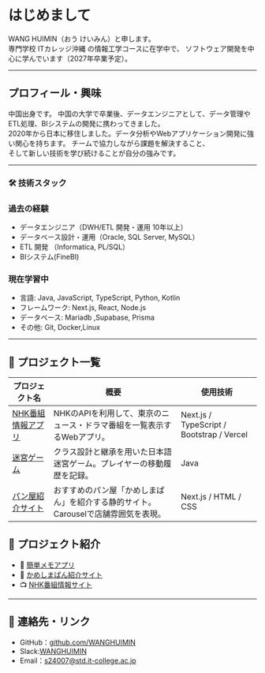 # はじめまして

WANG HUIMIN（おう けいみん）と申します。  
専門学校 ITカレッジ沖縄 の情報工学コースに在学中で、
ソフトウェア開発を中心に学んでいます（2027年卒業予定）。  

---
## プロフィール・興味

中国出身です。
中国の大学で卒業後、データエンジニアとして、データ管理やETL処理、BIシステムの開発に携わってきました。  
2020年から日本に移住しました。データ分析やWebアプリケーション開発に強い関心を持ちます。
チームで協力しながら課題を解決すること、  
そして新しい技術を学び続けることが自分の強みです。

---
### 🛠 技術スタック
### 過去の経験
- データエンジニア（DWH/ETL 開発・運用 10年以上）
- データベース設計・運用（Oracle, SQL Server, MySQL）  
- ETL 開発 （Informatica, PL/SQL） 
- BIシステム(FineBI)  

### 現在学習中
- 言語: Java, JavaScript, TypeScript, Python, Kotlin  
- フレームワーク: Next.js, React, Node.js  
- データベース: Mariadb ,Supabase, Prisma  
- その他: Git, Docker,Linux  

---
## 🧩 プロジェクト一覧

| プロジェクト名 |  概要 | 使用技術 |
|----------------|-----------|------|
| [NHK番組情報アプリ](https://web-app1-nhk.vercel.app/) | NHKのAPIを利用して、東京のニュース・ドラマ番組を一覧表示するWebアプリ。 | Next.js / TypeScript / Bootstrap / Vercel |
| [迷宮ゲーム](https://github.com/your-username/maze-game) | クラス設計と継承を用いた日本語迷宮ゲーム。プレイヤーの移動履歴を記録。 | Java |
| [パン屋紹介サイト](https://github.com/your-username/bakery-site) | おすすめのパン屋「かめしまぱん」を紹介する静的サイト。Carouselで店舗雰囲気を表現。 | Next.js / HTML / CSS |

## 📌 プロジェクト紹介
- 📝 [簡単メモアプリ](https://github.com/username/memo-app)  
- 🍞 [かめしまぱん紹介サイト](https://github.com/username/kameshima-pan)  
- 📺 [NHK番組情報サイト](https://github.com/username/nhk-program-viewer)  

---
## 🔗 連絡先・リンク

- GitHub：[github.com/WANGHUIMIN](https://github.com/itc-ss24007)
- Slack:[WANGHUIMIN](https://it-college.slack.com/archives/D06T9GSN057)
- Email：s24007@std.it-college.ac.jp


<!--
**itc-ss24007/itc-ss24007** is a ✨ _special_ ✨ repository because its `README.md` (this file) appears on your GitHub profile.

Here are some ideas to get you started:

- 🔭 I’m currently working on ...
- 🌱 I’m currently learning ...
- 👯 I’m looking to collaborate on ...
- 🤔 I’m looking for help with ...
- 💬 Ask me about ...
- 📫 How to reach me: ...
- 😄 Pronouns: ...
- ⚡ Fun fact: ...
-->

